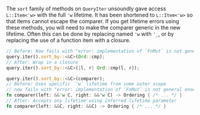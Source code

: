 The `sort` family of methods on `QueryIter` unsoundly gave access `L::Item<'w>` with the full `'w` lifetime.  It has been shortened to `L::Item<'w>` so that items cannot escape the comparer.  If you get lifetime errors using these methods, you will need to make the comparer generic in the new lifetime.  Often this can be done by replacing named `'w` with `'_`, or by replacing the use of a function item with a closure.

```rust
// Before: Now fails with "error: implementation of `FnMut` is not general enough"
query.iter().sort_by::<&C>(Ord::cmp);
// After: Wrap in a closure
query.iter().sort_by::<&C>(|l, r| Ord::cmp(l, r));

query.iter().sort_by::<&C>(comparer);
// Before: Uses specific `'w` lifetime from some outer scope
// now fails with "error: implementation of `FnMut` is not general enough"
fn comparer(left: &&'w C, right: &&'w C) -> Ordering { /* ... */ }
// After: Accepts any lifetime using inferred lifetime parameter
fn comparer(left: &&C, right: &&C) -> Ordering { /* ... */ }
```
